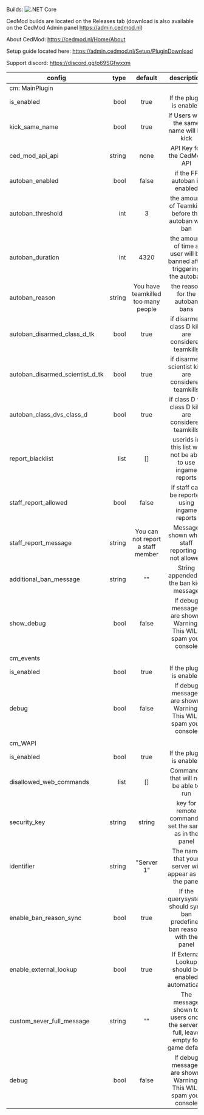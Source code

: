 Builds: ![.NET Core](https://github.com/CedModV2/CedMod/workflows/.NET%20Core%20Master/badge.svg?branch=master)

CedMod builds are located on the Releases tab (download is also available on the CedMod Admin panel https://admin.cedmod.nl)

About CedMod: https://cedmod.nl/Home/About

Setup guide located here: https://admin.cedmod.nl/Setup/PluginDownload

Support discord: https://discord.gg/p69SGfwxxm


| config                              | type      | default  | description                                                                |
|-------------------------------------|----------:|:--------:|:--------------------------------------------------------------------------:|
| cm: MainPlugin                                                                                                                          |
| is_enabled                          |   bool    | true     | If the plugin is enabled                                                   |
| kick_same_name                      |   bool    | true     | If Users with the same name will be kick                                   |
| ced_mod_api_api                     |   string  | none     | API Key for the CedMod API                                                 |
| autoban_enabled                     |   bool    | false    | if the FF autoban is enabled                                               |
| autoban_threshold                   |   int     | 3        | the amount of Teamkills before the autoban will ban                        |
| autoban_duration                    |   int     | 4320     | the amount of time a user will be banned after triggering the autoban      |
| autoban_reason                      |   string  | You have teamkilled too many people | the reason for the autoban bans                 |
| autoban_disarmed_class_d_tk         |   bool    | true     | if disarmed class D kills are considered teamkills                         | 
| autoban_disarmed_scientist_d_tk     |   bool    | true     | if disarmed scientist kills are considered teamkills                       |
| autoban_class_dvs_class_d           |   bool    | true     | if class D vs class D kills are considered teamkills                       |
| report_blacklist                    |   list    | []       | userids in this list will not be able to use ingame reports                |
| staff_report_allowed                |   bool    | false    | if staff can be reported using ingame reports                              |
| staff_report_message                |   string  | You can not report a staff member | Message shown when staff reporting is not allowed |
| additional_ban_message              |   string  | ""       | String appended to the ban kick message                                    |
| show_debug                          |   bool    | false    | If debug messages are shown, Warning: This WILL spam your console          |
|                                                                                                                                         |
| cm_events                                                                                                                               |
| is_enabled                          |   bool    | true     | If the plugin is enabled                                                   |
| debug                               |   bool    | false    | If debug messages are shown, Warning: This WILL spam your console          |
|                                                                                                                                         |
| cm_WAPI                                                                                                                                 |
| is_enabled                          |   bool    | true     | If the plugin is enabled                                                   |
| disallowed_web_commands             |   list    | []       | Commands that will not be able to run                                      |
| security_key                        |   string  | string   | key for remote commands, set the same as in the panel                      |
| identifier                          |   string  | "Server 1"| The name that your server will appear as on the panel                     |
| enable_ban_reason_sync              |   bool    | true     | If the querysystem should sync ban predefined ban reasons with the panel   |
| enable_external_lookup              |   bool    | true     | If External Lookup should be enabled automatically                         |
| custom_sever_full_message           |   string  | ""       | The message shown to users once the server is full, leave empty for game default |
| debug                               |   bool    | false    | If debug messages are shown, Warning: This WILL spam your console           |
